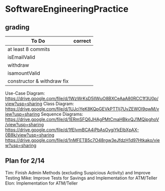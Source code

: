 # SoftwareEngineeringPractice
## grading

To Do | correct
---|---
at least 8 commits|
isEmailValid|
withdraw|
isamountValid|
constructor & withdraw fix|

Use-Case Diagram: https://drive.google.com/file/d/1WzWrKsD5IlWuO8BXCeAaA80RCC1f3U0p/view?usp=sharing
Class Diagram: https://drive.google.com/file/d/1UJcjYeK8KQpGEVkPTTIj7UvZEWOI9qwM/view?usp=sharing
Sequence Diagrams: https://drive.google.com/file/d/1ERmSFQ6JHAgPMtCmaHBkvQJ1MQipghoV/view?usp=sharing
https://drive.google.com/file/d/1fEIvmBCA4iPbAsOygiYkEIbXpAX-0B8k/view?usp=sharing
https://drive.google.com/file/d/1nMFETB5c7O48rgw3eJfdzH1d97Htkako/view?usp=sharing

## Plan for 2/14
Tim: Finish Admin Methods (excluding Suspicious Activity) and Improve Testing
Mike: Improve Tests for Savings and Implementation for ATM/Teller
Elon: Implementation for ATM/Teller
